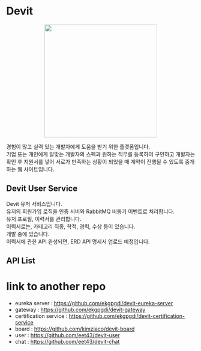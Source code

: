 # Devit
<p align="center"> 
<img src = 'https://user-images.githubusercontent.com/84092014/177942862-e4755aa7-f87b-4eaa-8eae-07bcaeb3932e.png' style='width:300px;'/>
</p>
경험이 많고 실력 있는 개발자에게 도움을 받기 위한 플랫폼입니다. <br/>
기업 또는 개인에게 알맞는 개발자의 스펙과 원하는 직무를 등록하여 구인하고 개발자는 확인 후 지원서를 넣어 서로가 만족하는 상황이 되었을 때 계약이 진행될 수 있도록 중개하는 웹 사이트입니다. <br/>


## Devit User Service
Devit 유저 서비스입니다. <br>
유저의 회원가입 로직을 인증 서버와 RabbitMQ 비동기 이벤트로 처리합니다. <br>
유저 프로필, 이력서를 관리합니다.<br>
이력서로는, 카테고리 직종, 학적, 경력, 수상 등이 있습니다.<br>
개발 중에 있습니다.<br>
이력서에 관한 API 완성되면, ERD API 명세서 업로드 예정입니다.<br>

## API List


# link to another repo

- eureka server : https://github.com/ekgpgdi/devit-eureka-server
- gateway : https://github.com/ekgpgdi/devit-gateway
- certification service : https://github.com/ekgpgdi/devit-certification-service
- board : https://github.com/kimziaco/devit-board
- user : https://github.com/eet43/devit-user
- chat : https://github.com/eet43/devit-chat